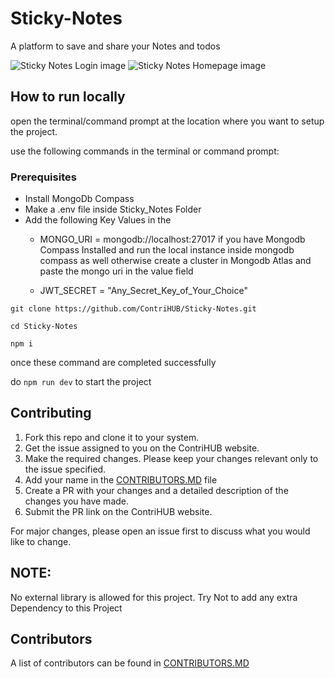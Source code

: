 # Sticky-Notes

A platform to save and share your Notes and todos

![Sticky Notes Login image](https://user-images.githubusercontent.com/65178804/194393264-0db002ce-f9ac-4493-bfbb-cd1ee2e7bd7c.PNG)
![Sticky Notes Homepage image](https://user-images.githubusercontent.com/65178804/194393405-1f2a470e-aa7f-41cf-bf34-528c339e0380.PNG)

## How to run locally

open the terminal/command prompt at the location where you want to setup the project.

use the following commands in the terminal or command prompt:

### Prerequisites
* Install MongoDb Compass
* Make a .env file inside Sticky_Notes Folder
* Add the following Key Values in the
    - MONGO_URI = mongodb://localhost:27017 if you have Mongodb Compass Installed and run the local instance inside mongodb compass as well
                    otherwise create a cluster in Mongodb Atlas and paste the mongo uri in the value field

    - JWT_SECRET = "Any_Secret_Key_of_Your_Choice"

```shell
git clone https://github.com/ContriHUB/Sticky-Notes.git

cd Sticky-Notes

npm i
```

once these command are completed successfully

do `npm run dev` to start the project

## Contributing

1. Fork this repo and clone it to your system.
2. Get the issue assigned to you on the ContriHUB website.
3. Make the required changes. Please keep your changes relevant only to the issue specified.
4. Add your name in the [CONTRIBUTORS.MD](CONTRIBUTORS.md) file
5. Create a PR with your changes and a detailed description of the changes you have made.
6. Submit the PR link on the ContriHUB website.

For major changes, please open an issue first to discuss what you would like to change.

## NOTE:

No external library is allowed for this project.
Try Not to add any extra Dependency to this Project

## Contributors

A list of contributors can be found in [CONTRIBUTORS.MD](CONTRIBUTORS.md)
